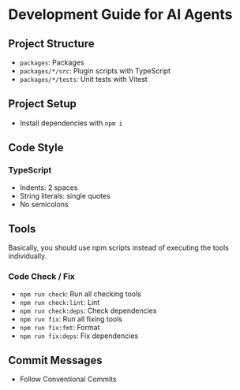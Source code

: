 # Development Guide for AI Agents

## Project Structure

- `packages`: Packages
- `packages/*/src`: Plugin scripts with TypeScript
- `packages/*/tests`: Unit tests with Vitest

## Project Setup

- Install dependencies with `npm i`

## Code Style

### TypeScript

- Indents: 2 spaces
- String literals: single quotes
- No semicolons

## Tools

Basically, you should use npm scripts instead of executing the tools individually.

### Code Check / Fix

- `npm run check`: Run all checking tools
- `npm run check:lint`: Lint
- `npm run check:deps`: Check dependencies
- `npm run fix`: Run all fixing tools
- `npm run fix:fmt`: Format
- `npm run fix:deps`: Fix dependencies

## Commit Messages

- Follow Conventional Commits
